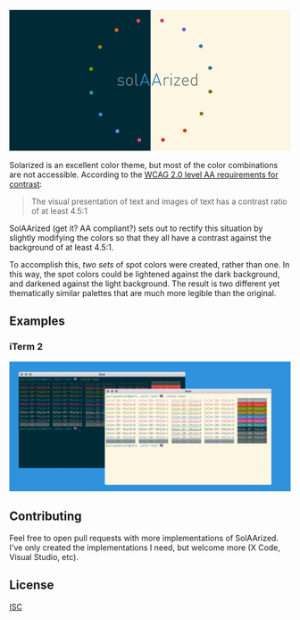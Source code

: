 ![solAArized](img/solAArized.jpg)

Solarized is an excellent color theme, but most of the color combinations are not accessible. According to the [WCAG 2.0 level AA requirements for contrast](https://www.w3.org/TR/UNDERSTANDING-WCAG20/visual-audio-contrast-contrast.html):

>The visual presentation of text and images of text has a contrast ratio of at least 4.5:1

SolAArized (get it? AA compliant?) sets out to rectify this situation by slightly modifying the colors so that they all have a contrast against the background of at least 4.5:1.

To accomplish this, *two sets* of spot colors were created, rather than one. In this way, the spot colors could be lightened against the dark background, and darkened against the light background. The result is two different yet thematically similar palettes that are much more legible than the original.

## Examples

### iTerm 2

![iTerm Color Theme](img/iterm.jpg)

## Contributing

Feel free to open pull requests with more implementations of SolAArized. I've only created the implementations I need, but welcome more (X Code, Visual Studio, etc).

## License

[ISC](https://opensource.org/licenses/ISC)